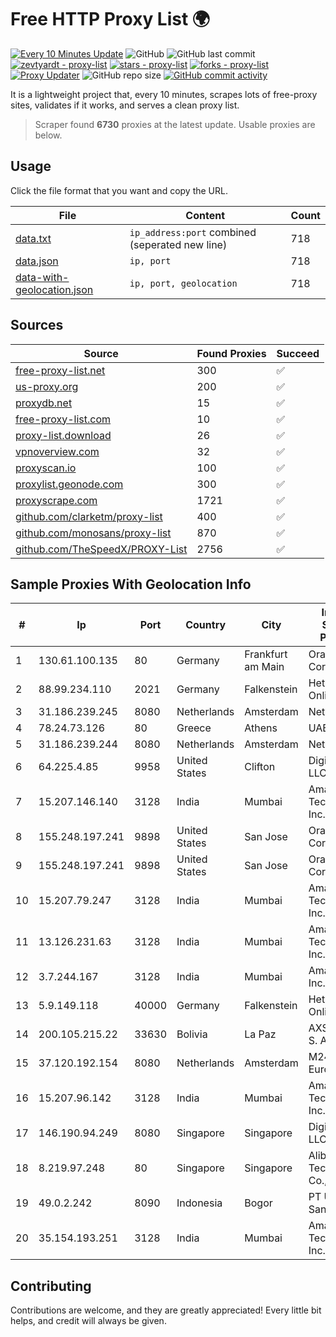 
# Free HTTP Proxy List 🌍

[![Every 10 Minutes Update](https://github.com/mertguvencli/http-proxy-list/actions/workflows/main.yml/badge.svg?branch=main)](https://github.com/mertguvencli/http-proxy-list/actions/workflows/main.yml)
![GitHub](https://img.shields.io/github/license/mertguvencli/http-proxy-list)
![GitHub last commit](https://img.shields.io/github/last-commit/mertguvencli/http-proxy-list)
[![zevtyardt - proxy-list](https://img.shields.io/static/v1?label=zevtyardt&message=proxy-list&color=blue&logo=github)](https://github.com/zevtyardt/proxy-list "Go to GitHub repo")
[![stars - proxy-list](https://img.shields.io/github/stars/zevtyardt/proxy-list?style=social)](https://github.com/zevtyardt/proxy-list)
[![forks - proxy-list](https://img.shields.io/github/forks/zevtyardt/proxy-list?style=social)](https://github.com/zevtyardt/proxy-list)
[![Proxy Updater](https://github.com/zevtyardt/proxy-list/workflows/Proxy%20Updater/badge.svg)](https://github.com/zevtyardt/proxy-list/actions?query=workflow:"Proxy+Updater")
![GitHub repo size](https://img.shields.io/github/repo-size/zevtyardt/proxy-list)
[![GitHub commit activity](https://img.shields.io/github/commit-activity/m/zevtyardt/proxy-list?logo=commits)](https://github.com/zevtyardt/proxy-list/commits/main)

It is a lightweight project that, every 10 minutes, scrapes lots of free-proxy sites, validates if it works, and serves a clean proxy list.

> Scraper found **6730** proxies at the latest update. Usable proxies are below.

## Usage

Click the file format that you want and copy the URL.

|File|Content|Count|
|----|-------|-----|
|[data.txt](https://raw.githubusercontent.com/mertguvencli/http-proxy-list/main/proxy-list/data.txt)|`ip_address:port` combined (seperated new line)|718|
|[data.json](https://raw.githubusercontent.com/mertguvencli/http-proxy-list/main/proxy-list/data.json)|`ip, port`|718|
|[data-with-geolocation.json](https://raw.githubusercontent.com/mertguvencli/http-proxy-list/main/proxy-list/data-with-geolocation.json)|`ip, port, geolocation`|718|

## Sources

|Source|Found Proxies|Succeed|
|------|-------------|-------|
|[free-proxy-list.net](https://free-proxy-list.net)|300|✅|
|[us-proxy.org](https://www.us-proxy.org)|200|✅|
|[proxydb.net](http://proxydb.net)|15|✅|
|[free-proxy-list.com](https://free-proxy-list.com/?page=&port=&type%5B%5D=http&type%5B%5D=https&up_time=0&search=Search)|10|✅|
|[proxy-list.download](https://www.proxy-list.download/HTTP)|26|✅|
|[vpnoverview.com](https://vpnoverview.com/privacy/anonymous-browsing/free-proxy-servers)|32|✅|
|[proxyscan.io](https://www.proxyscan.io)|100|✅|
|[proxylist.geonode.com](https://proxylist.geonode.com/api/proxy-list?limit=300&page=1&sort_by=lastChecked&sort_type=desc&protocols=http,https)|300|✅|
|[proxyscrape.com](https://api.proxyscrape.com/v2/?request=displayproxies&protocol=http&timeout=10000&country=all&ssl=all&anonymity=all)|1721|✅|
|[github.com/clarketm/proxy-list](https://raw.githubusercontent.com/clarketm/proxy-list/master/proxy-list-raw.txt)|400|✅|
|[github.com/monosans/proxy-list](https://raw.githubusercontent.com/monosans/proxy-list/main/proxies/http.txt)|870|✅|
|[github.com/TheSpeedX/PROXY-List](https://raw.githubusercontent.com/TheSpeedX/PROXY-List/master/http.txt)|2756|✅|


## Sample Proxies With Geolocation Info

|#|Ip|Port|Country|City|Internet Service Provider|
|-|--|----|-------|----|-------------------------|
|1|130.61.100.135|80|Germany|Frankfurt am Main|Oracle Corporation|
|2|88.99.234.110|2021|Germany|Falkenstein|Hetzner Online GmbH|
|3|31.186.239.245|8080|Netherlands|Amsterdam|NetSkope Inc|
|4|78.24.73.126|80|Greece|Athens|UAB Porenta|
|5|31.186.239.244|8080|Netherlands|Amsterdam|NetSkope Inc|
|6|64.225.4.85|9958|United States|Clifton|DigitalOcean, LLC|
|7|15.207.146.140|3128|India|Mumbai|Amazon Technologies Inc.|
|8|155.248.197.241|9898|United States|San Jose|Oracle Corporation|
|9|155.248.197.241|9898|United States|San Jose|Oracle Corporation|
|10|15.207.79.247|3128|India|Mumbai|Amazon Technologies Inc.|
|11|13.126.231.63|3128|India|Mumbai|Amazon Technologies Inc.|
|12|3.7.244.167|3128|India|Mumbai|Amazon.com, Inc.|
|13|5.9.149.118|40000|Germany|Falkenstein|Hetzner Online GmbH|
|14|200.105.215.22|33630|Bolivia|La Paz|AXS Bolivia S. A.|
|15|37.120.192.154|8080|Netherlands|Amsterdam|M247 Europe SRL|
|16|15.207.96.142|3128|India|Mumbai|Amazon Technologies Inc.|
|17|146.190.94.249|8080|Singapore|Singapore|DigitalOcean, LLC|
|18|8.219.97.248|80|Singapore|Singapore|Alibaba (US) Technology Co., Ltd.|
|19|49.0.2.242|8090|Indonesia|Bogor|PT Usaha Adi Sanggoro|
|20|35.154.193.251|3128|India|Mumbai|Amazon Technologies Inc.|



## Contributing

Contributions are welcome, and they are greatly appreciated! Every
little bit helps, and credit will always be given.

